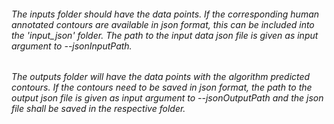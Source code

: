 ###### The inputs folder should have the data points. If the corresponding human annotated contours are available in json format, this can be included into the 'input_json' folder. The path to the input data json file is given as input argument to --jsonInputPath. 
    
###### The outputs folder will have the data points with the algorithm predicted contours. If the contours need to be saved in json format, the path to the output json file is given as input argument to --jsonOutputPath and the json file shall be saved in the respective folder.
